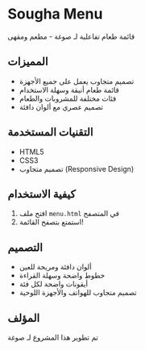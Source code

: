 # Sougha Menu

قائمة طعام تفاعلية لـ صوغة - مطعم ومقهى

## المميزات

- تصميم متجاوب يعمل على جميع الأجهزة
- قائمة طعام أنيقة وسهلة الاستخدام
- فئات مختلفة للمشروبات والطعام
- تصميم عصري مع ألوان دافئة

## التقنيات المستخدمة

- HTML5
- CSS3
- تصميم متجاوب (Responsive Design)

## كيفية الاستخدام

1. افتح ملف `menu.html` في المتصفح
2. استمتع بتصفح القائمة!

## التصميم

- ألوان دافئة ومريحة للعين
- خطوط واضحة وسهلة القراءة
- أيقونات واضحة لكل فئة
- تصميم متجاوب للهواتف والأجهزة اللوحية

## المؤلف

تم تطوير هذا المشروع لـ صوغة 